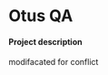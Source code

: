 # Otus QA 


#### Project description 
<!-- updated description -->
<!-- updated at Github interface -->
modifacated for conflict